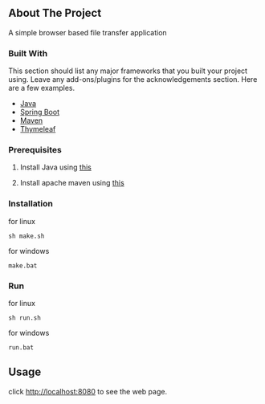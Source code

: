 <!-- ABOUT THE PROJECT -->
## About The Project

A simple browser based file transfer application

### Built With

This section should list any major frameworks that you built your project using. Leave any add-ons/plugins for the acknowledgements section. Here are a few examples.
* [Java](https://www.java.com/en/)
* [Spring Boot](https://spring.io/projects/spring-boot)
* [Maven](https://maven.apache.org/)
* [Thymeleaf](https://www.thymeleaf.org/)


<!-- GETTING STARTED -->

### Prerequisites

1. Install Java using [this](https://docs.oracle.com/javase/9/install/installation-jdk-and-jre-linux-platforms.htm)

2. Install apache maven using [this](https://maven.apache.org/download.cgi)


### Installation

for linux

    sh make.sh
   
for windows

    make.bat

### Run

for linux

    sh run.sh
   
for windows

    run.bat


<!-- USAGE EXAMPLES -->
## Usage

click [http://localhost:8080](http://localhost:8080) to see the web page.
